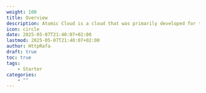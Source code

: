 ```yaml
---
weight: 100
title: Overview
description: Atomic Cloud is a cloud that was primarily developed for the game Minecraft, but it is possible to integrate other games with Atomic Cloud.
icon: circle
date: 2025-05-07T21:40:07+02:00
lastmod: 2025-05-07T21:40:07+02:00
author: HttpRafa
draft: true
toc: true
tags:
    - Starter
categories:
    - ""
---
```

